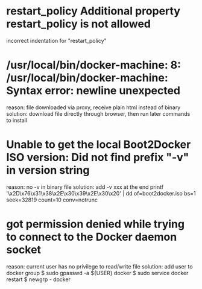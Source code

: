 # restart_policy Additional property restart_policy is not allowed
incorrect indentation for "restart_policy" 

# /usr/local/bin/docker-machine: 8: /usr/local/bin/docker-machine: Syntax error: newline unexpected
reason: file downloaded via proxy, receive plain html instead of binary
solution: download file directly through browser, then run later commands to install

# Unable to get the local Boot2Docker ISO version:  Did not find prefix "-v" in version string
reason: no -v in binary file
solution: add -v xxx at the end
printf '\x2D\x76\x31\x38\x2E\x30\x39\x2E\x30\x20' | dd of=boot2docker.iso bs=1 seek=32819 count=10 conv=notrunc 

# got permission denied while trying to connect to the Docker daemon socket
reason: current user has no privilege to read/write file
solution: add user to docker group
$ sudo gpasswd -a ${USER} docker
$ sudo service docker restart
$ newgrp - docker





